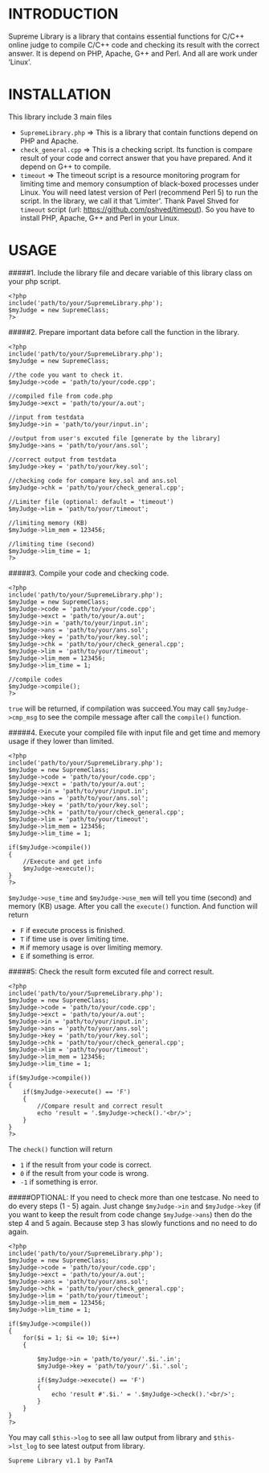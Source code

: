 INTRODUCTION
============

Supreme Library is a library that contains essential functions for C/C++ online judge to compile C/C++ code and checking its result with the correct answer. It is depend on PHP, Apache, G++ and Perl. And all are work under ‘Linux’.

INSTALLATION
============

This library include 3 main files
- `SupremeLibrary.php` => This is a library that contain functions depend on PHP and Apache.
- `check_general.cpp` => This is a checking script. Its function is compare result of your code and correct answer that you have prepared. And it depend on G++ to compile.
- `timeout` => The timeout script is a resource monitoring program for limiting time and memory consumption of black-boxed processes under Linux. You will need latest version of Perl (recommend Perl 5) to run the script. In the library, we call it that 'Limiter'. Thank Pavel Shved for `timeout` script (url: https://github.com/pshved/timeout).
So you have to install PHP, Apache, G++ and Perl in your Linux.

USAGE
=====

#####1. Include the library file and decare variable of this library class on your php script.

    <?php
    include('path/to/your/SupremeLibrary.php');
    $myJudge = new SupremeClass;
    ?>

#####2. Prepare important data before call the function in the library.

    <?php
    include('path/to/your/SupremeLibrary.php');
    $myJudge = new SupremeClass;
    	
    //the code you want to check it.
    $myJudge->code = 'path/to/your/code.cpp';
    
    //compiled file from code.php
    $myJudge->exct = 'path/to/your/a.out'; 
    
    //input from testdata
    $myJudge->in = 'path/to/your/input.in'; 
    
    //output from user's excuted file [generate by the library]
    $myJudge->ans = 'path/to/your/ans.sol'; 
    
    //correct output from testdata
    $myJudge->key = 'path/to/your/key.sol'; 
    
    //checking code for compare key.sol and ans.sol
    $myJudge->chk = 'path/to/your/check_general.cpp';
    
    //Limiter file (optional: default = 'timeout')
    $myJudge->lim = 'path/to/your/timeout';
    
    //limiting memory (KB)
    $myJudge->lim_mem = 123456;
    
    //limiting time (second)
    $myJudge->lim_time = 1;
    ?>

#####3. Compile your code and checking code.

    <?php
    include('path/to/your/SupremeLibrary.php');
    $myJudge = new SupremeClass;
    $myJudge->code = 'path/to/your/code.cpp';
    $myJudge->exct = 'path/to/your/a.out'; 
    $myJudge->in = 'path/to/your/input.in'; 
    $myJudge->ans = 'path/to/your/ans.sol'; 
    $myJudge->key = 'path/to/your/key.sol'; 
    $myJudge->chk = 'path/to/your/check_general.cpp';
    $myJudge->lim = 'path/to/your/timeout';
    $myJudge->lim_mem = 123456;
    $myJudge->lim_time = 1;
    
    //compile codes
    $myJudge->compile();
    ?>

`true` will be returned, if compilation was succeed.You may call `$myJudge->cmp_msg` to see the compile message after call the `compile()` function.

#####4. Execute your compiled file with input file and get time and memory usage if they lower than limited.

    <?php
    include('path/to/your/SupremeLibrary.php');
    $myJudge = new SupremeClass;
    $myJudge->code = 'path/to/your/code.cpp';
    $myJudge->exct = 'path/to/your/a.out'; 
    $myJudge->in = 'path/to/your/input.in'; 
    $myJudge->ans = 'path/to/your/ans.sol'; 
    $myJudge->key = 'path/to/your/key.sol'; 
    $myJudge->chk = 'path/to/your/check_general.cpp';
    $myJudge->lim = 'path/to/your/timeout';
    $myJudge->lim_mem = 123456;
    $myJudge->lim_time = 1;
    
    if($myJudge->compile())
    {
    	//Execute and get info
    	$myJudge->execute();
    }
    ?>

`$myJudge->use_time` and `$myJudge->use_mem` will tell you time (second) and memory (KB) usage. After you call the `execute()` function. And function will return
- `F` if execute process is finished.
- `T` if time use is over limiting time.
- `M` if memory usage is over limiting memory.
- `E` if something is error.

#####5: Check the result form excuted file and correct result.

    <?php
    include('path/to/your/SupremeLibrary.php');
    $myJudge = new SupremeClass;
    $myJudge->code = 'path/to/your/code.cpp';
    $myJudge->exct = 'path/to/your/a.out'; 
    $myJudge->in = 'path/to/your/input.in'; 
    $myJudge->ans = 'path/to/your/ans.sol'; 
    $myJudge->key = 'path/to/your/key.sol'; 
    $myJudge->chk = 'path/to/your/check_general.cpp';
    $myJudge->lim = 'path/to/your/timeout';
    $myJudge->lim_mem = 123456;
    $myJudge->lim_time = 1;
    
    if($myJudge->compile())
    {
    	if($myJudge->execute() == 'F')
    	{
    		//Compare result and correct result
    		echo 'result = '.$myJudge->check().'<br/>';
    	}
    }
    ?>

The `check()` function will return
- `1` if the result from your code is correct.
- `0` if the result from your code is wrong.
- `-1` if something is error.

#####OPTIONAL: If you need to check more than one testcase. No need to do every steps (1 - 5) again. Just change `$myJudge->in` and `$myJudge->key` (if you want to keep the result from code change `$myJudge->ans`) then do the step 4 and 5 again. Because step 3 has slowly functions and no need to do again.
    
    <?php
    include('path/to/your/SupremeLibrary.php');
    $myJudge = new SupremeClass;
    $myJudge->code = 'path/to/your/code.cpp';
    $myJudge->exct = 'path/to/your/a.out'; 
    $myJudge->ans = 'path/to/your/ans.sol'; 
    $myJudge->chk = 'path/to/your/check_general.cpp';
    $myJudge->lim = 'path/to/your/timeout';
    $myJudge->lim_mem = 123456;
    $myJudge->lim_time = 1;
    
    if($myJudge->compile())
    {
    	for($i = 1; $i <= 10; $i++)
    	{
    
    		$myJudge->in = 'path/to/your/'.$i.'.in'; 
    		$myJudge->key = 'path/to/your/'.$i.'.sol'; 
    
    		if($myJudge->execute() == 'F')
    		{
    			echo 'result #'.$i.' = '.$myJudge->check().'<br/>';
    		}
    	}
    }
    ?>

You may call `$this->log` to see all law output from library and `$this->lst_log` to see latest output from library.

`Supreme Library v1.1 by PanTA`

